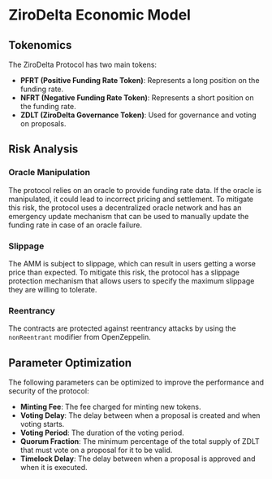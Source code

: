 # ZiroDelta Economic Model

## Tokenomics

The ZiroDelta Protocol has two main tokens:

- **PFRT (Positive Funding Rate Token)**: Represents a long position on the funding rate.
- **NFRT (Negative Funding Rate Token)**: Represents a short position on the funding rate.
- **ZDLT (ZiroDelta Governance Token)**: Used for governance and voting on proposals.

## Risk Analysis

### Oracle Manipulation

The protocol relies on an oracle to provide funding rate data. If the oracle is manipulated, it could lead to incorrect pricing and settlement.
To mitigate this risk, the protocol uses a decentralized oracle network and has an emergency update mechanism that can be used to manually update the funding rate in case of an oracle failure.

### Slippage

The AMM is subject to slippage, which can result in users getting a worse price than expected.
To mitigate this risk, the protocol has a slippage protection mechanism that allows users to specify the maximum slippage they are willing to tolerate.

### Reentrancy

The contracts are protected against reentrancy attacks by using the `nonReentrant` modifier from OpenZeppelin.

## Parameter Optimization

The following parameters can be optimized to improve the performance and security of the protocol:

- **Minting Fee**: The fee charged for minting new tokens.
- **Voting Delay**: The delay between when a proposal is created and when voting starts.
- **Voting Period**: The duration of the voting period.
- **Quorum Fraction**: The minimum percentage of the total supply of ZDLT that must vote on a proposal for it to be valid.
- **Timelock Delay**: The delay between when a proposal is approved and when it is executed.
